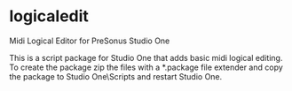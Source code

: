 # logicaledit
Midi Logical Editor for PreSonus Studio One

This is a script package for Studio One that adds basic midi logical editing.  To create the package zip the files with a *.package file extender and copy the package to Studio One\Scripts and restart Studio One.
